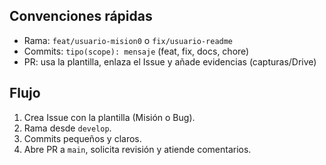 ## Convenciones rápidas
- Rama: `feat/usuario-mision0` o `fix/usuario-readme`
- Commits: `tipo(scope): mensaje` (feat, fix, docs, chore)
- PR: usa la plantilla, enlaza el Issue y añade evidencias (capturas/Drive)

## Flujo
1. Crea Issue con la plantilla (Misión o Bug).
2. Rama desde `develop`.
3. Commits pequeños y claros.
4. Abre PR a `main`, solicita revisión y atiende comentarios.

